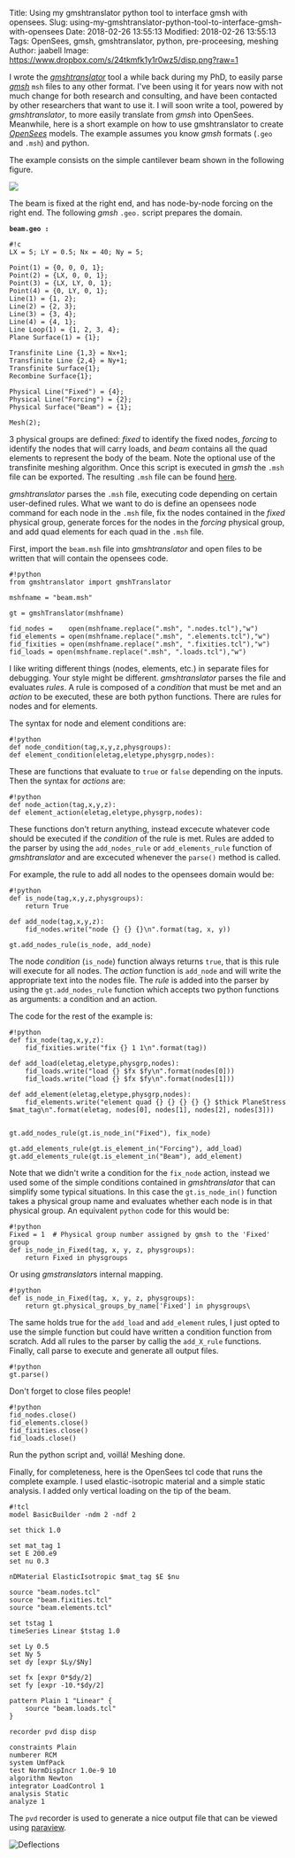 Title: Using my gmshtranslator python tool to interface gmsh with opensees.
Slug: using-my-gmshtranslator-python-tool-to-interface-gmsh-with-opensees
Date: 2018-02-26 13:55:13
Modified: 2018-02-26 13:55:13
Tags: OpenSees, gmsh, gmshtranslator, python, pre-proceesing, meshing
Author: jaabell
Image: https://www.dropbox.com/s/24tkmfk1y1r0wz5/disp.png?raw=1


<!-- SUMMARY BEGIN -->

I wrote the [*gmshtranslator*](https://github.com/jaabell/gmshtranslator) tool a while back during my PhD, to easily parse [*gmsh*](http://gmsh.info/) `msh` files to any other format. I've been using it for years now with not much change for both research and consulting, and have been contacted by other researchers that want to use it. I will soon write a tool, powered by *gmshtranslator*, to more easily translate from *gmsh* into OpenSees. Meanwhile, here is a short example on how to use gmshtranslator to create [*OpenSees*](opensees.berkeley.edu) models. The example assumes you know *gmsh* formats (`.geo` and `.msh`) and python. 


The example consists on the simple cantilever beam shown in the following figure.

<!-- SUMMARY END -->

<img src="https://www.dropbox.com/s/96dqfc5r6su4pjd/beam.png?raw=1" />


The beam is fixed at the right end, and has node-by-node forcing on the right end. The following *gmsh* `.geo.` script prepares the domain. 

**`beam.geo : `**

    #!c
    LX = 5; LY = 0.5; Nx = 40; Ny = 5;

    Point(1) = {0, 0, 0, 1};
    Point(2) = {LX, 0, 0, 1};
    Point(3) = {LX, LY, 0, 1};
    Point(4) = {0, LY, 0, 1};
    Line(1) = {1, 2};
    Line(2) = {2, 3};
    Line(3) = {3, 4};
    Line(4) = {4, 1};
    Line Loop(1) = {1, 2, 3, 4};
    Plane Surface(1) = {1};

    Transfinite Line {1,3} = Nx+1;
    Transfinite Line {2,4} = Ny+1;
    Transfinite Surface{1};
    Recombine Surface{1};

    Physical Line("Fixed") = {4};
    Physical Line("Forcing") = {2};
    Physical Surface("Beam") = {1};

    Mesh(2);

3 physical groups are defined: *fixed* to identify the fixed nodes, *forcing* to identify the nodes that will carry loads, and *beam* contains all the quad elements to represent the body of the beam. Note the optional use of the transfinite meshing algorithm. Once this script is executed in *gmsh* the `.msh` file can be exported. The resulting `.msh` file can be found [here](https://www.dropbox.com/s/3d44h0ttdrm67gz/beam.msh?dl=0). 

*gmshtranslator* parses the `.msh` file, executing code depending on certain user-defined rules. What we want to do is define an opensees node command for each node in the `.msh` file, fix the nodes contained in the *fixed* physical group, generate forces for the nodes in the *forcing* physical group, and add quad elements for each quad in the `.msh` file. 

First, import the `beam.msh` file into *gmshtranslator* and open files to be written that will contain the opensees code. 

    #!python
    from gmshtranslator import gmshTranslator

    mshfname = "beam.msh"

    gt = gmshTranslator(mshfname)

    fid_nodes =    open(mshfname.replace(".msh", ".nodes.tcl"),"w")
    fid_elements = open(mshfname.replace(".msh", ".elements.tcl"),"w")
    fid_fixities = open(mshfname.replace(".msh", ".fixities.tcl"),"w")
    fid_loads = open(mshfname.replace(".msh", ".loads.tcl"),"w")

I like writing different things (nodes, elements, etc.) in separate files for debugging. Your style might be different. *gmshtranslator* parses the file and evaluates *rules*. A rule is composed of a *condition* that must be met and an *action* to be executed, these are both python functions. There are rules for nodes and for elements. 

The syntax for node and element conditions are:

    #!python
    def node_condition(tag,x,y,z,physgroups): 
    def element_condition(eletag,eletype,physgrp,nodes):

These are functions that evaluate to `true` or `false` depending on the inputs. Then the syntax for *actions* are:

    #!python
    def node_action(tag,x,y,z):
    def element_action(eletag,eletype,physgrp,nodes):

These functions don't return anything, instead excecute whatever code should be executed if the *condition* of the rule is met. Rules are added to the parser by using the `add_nodes_rule` or `add_elements_rule` function of *gmshtranslator* and are excecuted whenever the `parse()` method is called. 

For example, the rule to add all nodes to the opensees domain would be:

    #!python
    def is_node(tag,x,y,z,physgroups):
        return True

    def add_node(tag,x,y,z):
        fid_nodes.write("node {} {} {}\n".format(tag, x, y))

    gt.add_nodes_rule(is_node, add_node)

The node *condition* (`is_node`) function always returns `true`, that is this rule will execute for all nodes. The *action* function is `add_node` and will write the appropriate text into the nodes file. The *rule* is added into the parser by using the `gt.add_nodes_rule` function which accepts two python functions as arguments: a condition and an action. 

The code for the rest of the example is:

    #!python
    def fix_node(tag,x,y,z):
        fid_fixities.write("fix {} 1 1\n".format(tag))

    def add_load(eletag,eletype,physgrp,nodes):
        fid_loads.write("load {} $fx $fy\n".format(nodes[0]))
        fid_loads.write("load {} $fx $fy\n".format(nodes[1]))

    def add_element(eletag,eletype,physgrp,nodes):
        fid_elements.write("element quad {} {} {} {} {} $thick PlaneStress $mat_tag\n".format(eletag, nodes[0], nodes[1], nodes[2], nodes[3]))
        

    gt.add_nodes_rule(gt.is_node_in("Fixed"), fix_node)

    gt.add_elements_rule(gt.is_element_in("Forcing"), add_load)
    gt.add_elements_rule(gt.is_element_in("Beam"), add_element)

Note that we didn't write a condition for the `fix_node` action, instead we used some of the simple conditions contained in *gmshtranslator* that can simplify some typical situations. In this case the `gt.is_node_in()` function takes a physical group name and evaluates whether each node is in that physical group. An equivalent `python` code for this would be:

    #!python
    Fixed = 1  # Physical group number assigned by gmsh to the 'Fixed' group
    def is_node_in_Fixed(tag, x, y, z, physgroups):
        return Fixed in physgroups

Or using *gmstranslator*s internal mapping.

    #!python
    def is_node_in_Fixed(tag, x, y, z, physgroups):
        return gt.physical_groups_by_name['Fixed'] in physgroups\

The same holds true for the `add_load` and `add_element` rules, I just opted to use the simple function but could have written a condition function from scratch.  Add all rules to the parser by callig the `add_X_rule` functions. Finally, call parse to execute and generate all output files. 

    #!python
    gt.parse()

Don't forget to close files people!

    #!python
    fid_nodes.close()
    fid_elements.close()
    fid_fixities.close()
    fid_loads.close()

Run the python script and, voillá! Meshing done. 

Finally, for completeness, here is the OpenSees tcl code that runs the complete example. I used elastic-isotropic material and a simple static analysis. I added only vertical loading on the tip of the beam. 

    #!tcl
    model BasicBuilder -ndm 2 -ndf 2

    set thick 1.0

    set mat_tag 1
    set E 200.e9
    set nu 0.3

    nDMaterial ElasticIsotropic $mat_tag $E $nu

    source "beam.nodes.tcl"
    source "beam.fixities.tcl"
    source "beam.elements.tcl"

    set tstag 1
    timeSeries Linear $tstag 1.0

    set Ly 0.5
    set Ny 5
    set dy [expr $Ly/$Ny]

    set fx [expr 0*$dy/2]
    set fy [expr -10.*$dy/2]

    pattern Plain 1 "Linear" {
        source "beam.loads.tcl"
    }

    recorder pvd disp disp

    constraints Plain
    numberer RCM
    system UmfPack
    test NormDispIncr 1.0e-9 10
    algorithm Newton
    integrator LoadControl 1
    analysis Static
    analyze 1

The `pvd` recorder is used to generate a nice output file that can be viewed using [paraview](https://www.paraview.org/). 

![Deflections](https://www.dropbox.com/s/24tkmfk1y1r0wz5/disp.png?raw=1)
